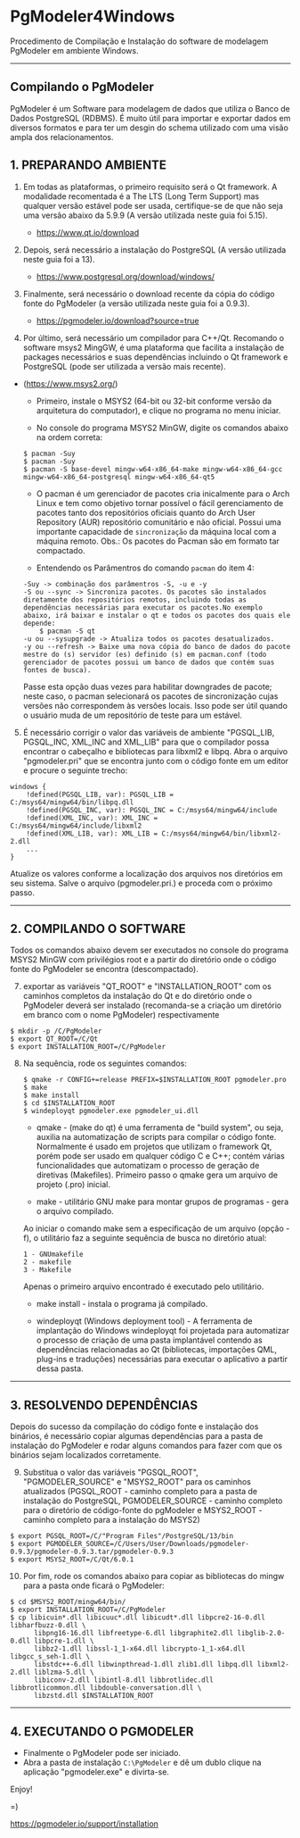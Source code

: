 # PgModeler4Windows
Procedimento de Compilação e Instalação do software de modelagem PgModeler em ambiente Windows.

* * * *
## Compilando o PgModeler 

PgModeler é um Software para modelagem de dados que utiliza o Banco de Dados PostgreSQL (RDBMS). É muito útil para importar e exportar dados em diversos formatos e para ter um desgin do schema utilizado com uma visão ampla dos relacionamentos. 

## 1. PREPARANDO AMBIENTE
1) Em todas as plataformas, o primeiro requisito será o Qt framework. 
A modalidade recomentada é a The LTS (Long Term Support) mas qualquer versão estável 
pode ser usada, certifique-se de que não seja uma versão abaixo da 5.9.9 (A versão utilizada neste guia foi 5.15).
	* https://www.qt.io/download	
2) Depois, será necessário a instalação do PostgreSQL (A versão utilizada neste guia foi a 13).
	* https://www.postgresql.org/download/windows/
	
3) Finalmente, será necessário o download recente da cópia do código fonte do PgModeler (a versão utilizada neste guia foi a 0.9.3).
	*  https://pgmodeler.io/download?source=true
	
4) Por último, será necessário um compilador para C++/Qt. 
Recomando o software msys2 MingGW, é uma plataforma que facilita a instalação de packages necessários e 
suas dependências incluindo o Qt framework e PostgreSQL (pode ser utilizada a versão mais recente).
- (https://www.msys2.org/)
	
	* Primeiro, instale o MSYS2 (64-bit ou 32-bit conforme versão da arquitetura do computador), e clique no programa no menu iniciar.

	* No console do programa MSYS2 MinGW, digite os comandos abaixo na ordem correta:

	```console
	$ pacman -Suy
	$ pacman -Suy
	$ pacman -S base-devel mingw-w64-x86_64-make mingw-w64-x86_64-gcc mingw-w64-x86_64-postgresql mingw-w64-x86_64-qt5
	```

	* O pacman é um gerenciador de pacotes cria inicalmente para o Arch Linux e tem como objetivo tornar possível o fácil gerenciamento de pacotes tanto dos repositórios oficiais quanto do Arch User Repository (AUR) repositório comunitário e não oficial. Possui uma importante capacidade de `sincronização` da máquina local com a máquina remoto. 
	Obs.: Os pacotes do Pacman são em formato tar compactado.

	* Entendendo os Parâmentros do comando `pacman` do item 4:
	```console
	-Suy -> combinação dos parâmentros -S, -u e -y
	-S ou --sync -> Sincroniza pacotes. Os pacotes são instalados diretamente dos repositórios remotos, incluindo todas as dependências necessárias para executar os pacotes.No exemplo abaixo, irá baixar e instalar o qt e todos os pacotes dos quais ele depende:
		$ pacman -S qt 
	-u ou --sysupgrade -> Atualiza todos os pacotes desatualizados.
	-y ou --refresh -> Baixe uma nova cópia do banco de dados do pacote mestre do (s) servidor (es) definido (s) em pacman.conf (todo gerenciador de pacotes possui um banco de dados que contém suas fontes de busca).
	```

	Passe esta opção duas vezes para habilitar downgrades de pacote; neste caso, o pacman selecionará os pacotes de sincronização cujas versões não correspondem às versões locais. Isso pode ser útil quando o usuário muda de um repositório de teste para um estável.

5) É necessário corrigir o valor das variáveis de ambiente "PGSQL_LIB, PGSQL_INC, XML_INC and XML_LIB" para que o compilador possa encontrar o cabeçalho e bibliotecas para libxml2 e libpq. Abra o arquivo "pgmodeler.pri" que se encontra junto com o código fonte em um editor e procure o seguinte trecho:  

```console
windows {
	!defined(PGSQL_LIB, var): PGSQL_LIB = C:/msys64/mingw64/bin/libpq.dll
	!defined(PGSQL_INC, var): PGSQL_INC = C:/msys64/mingw64/include
	!defined(XML_INC, var): XML_INC = C:/msys64/mingw64/include/libxml2
	!defined(XML_LIB, var): XML_LIB = C:/msys64/mingw64/bin/libxml2-2.dll
	...
}
```

Atualize os valores conforme a localização dos arquivos nos diretórios em seu sistema. Salve o arquivo (pgmodeler.pri.) e proceda com o próximo passo. 
 
* * * * 

## 2. COMPILANDO O SOFTWARE

Todos os comandos abaixo devem ser executados no console do programa MSYS2 MinGW com privilégios root 
e a partir do diretório onde o código fonte do PgModeler se encontra (descompactado).

7) exportar as variáveis "QT_ROOT" e "INSTALLATION_ROOT" com os caminhos completos da instalação do Qt 
e do diretório onde o PgModeler deverá ser instalado (recomanda-se a criação um diretório em branco com 
o nome PgModeler) respectivamente

```console
$ mkdir -p /C/PgModeler
$ export QT_ROOT=/C/Qt
$ export INSTALLATION_ROOT=/C/PgModeler
```

8) Na sequência, rode os seguintes comandos:
	```console
	$ qmake -r CONFIG+=release PREFIX=$INSTALLATION_ROOT pgmodeler.pro
	$ make
	$ make install
	$ cd $INSTALLATION_ROOT
	$ windeployqt pgmodeler.exe pgmodeler_ui.dll
	```

	* qmake - (make do qt) é uma ferramenta de "build system", ou seja, auxilia na automatização de scripts para compilar o código fonte. Normalmente é usado em projetos que utilizam o framework Qt, porém pode ser usado em qualquer código C e C++;  contém várias funcionalidades que automatizam o processo de geração de diretivas (Makefiles). Primeiro passo o qmake gera um arquivo de projeto (.pro) inicial. 

	* make - utilitário GNU make para montar grupos de programas - gera o arquivo compilado.
	
	Ao iniciar o comando make sem a especificação de um arquivo (opção -f), o utilitário 
faz a seguinte sequência de busca no diretório atual:
	```console
	1 - GNUmakefile
	2 - makefile
	3 - Makefile
	```
	
	Apenas o primeiro arquivo encontrado é executado pelo utilitário.

	* make install - instala o  programa já compilado.

	* windeployqt (Windows deployment tool) - A ferramenta de implantação do Windows windeployqt foi projetada para automatizar o processo de criação de uma pasta implantável contendo as dependências relacionadas ao Qt (bibliotecas, importações QML, plug-ins e traduções) necessárias para executar o aplicativo a partir dessa pasta. 

* * * *

## 3. RESOLVENDO DEPENDÊNCIAS
Depois do sucesso da compilação do código fonte e instalação dos binários, é necessário copiar
algumas dependências para a pasta de instalação do PgModeler e rodar alguns comandos para
fazer com que os binários sejam localizados corretamente.

9) Substitua o valor das variáveis "PGSQL_ROOT", "PGMODELER_SOURCE" e "MSYS2_ROOT" 
para os caminhos atualizados (PGSQL_ROOT - caminho completo para a pasta de instalação do PostgreSQL,
PGMODELER_SOURCE - caminho completo para o diretório de código-fonte do pgModeler e MSYS2_ROOT - caminho 
completo para a instalação do MSYS2)

```console
$ export PGSQL_ROOT=/C/"Program Files"/PostgreSQL/13/bin
$ export PGMODELER_SOURCE=/C/Users/User/Downloads/pgmodeler-0.9.3/pgmodeler-0.9.3.tar/pgmodeler-0.9.3
$ export MSYS2_ROOT=/C/Qt/6.0.1
```		

10) Por fim, rode os comandos abaixo para copiar as bibliotecas do mingw para a pasta onde ficará o PgModeler:
```console
$ cd $MSYS2_ROOT/mingw64/bin/
$ export INSTALLATION_ROOT=/C/PgModeler
$ cp libicuin*.dll libicuuc*.dll libicudt*.dll libpcre2-16-0.dll libharfbuzz-0.dll \
	  libpng16-16.dll libfreetype-6.dll libgraphite2.dll libglib-2.0-0.dll libpcre-1.dll \
	  libbz2-1.dll libssl-1_1-x64.dll libcrypto-1_1-x64.dll libgcc_s_seh-1.dll \
	  libstdc++-6.dll libwinpthread-1.dll zlib1.dll libpq.dll libxml2-2.dll liblzma-5.dll \
	  libiconv-2.dll libintl-8.dll libbrotlidec.dll libbrotlicommon.dll libdouble-conversation.dll \
	  libzstd.dll $INSTALLATION_ROOT	
```

* * * *

## 4. EXECUTANDO O PGMODELER
* Finalmente o PgModeler pode ser iniciado.
* Abra a pasta de instalação `C:\PgModeler` e dê um dublo clique na aplicação "pgmodeler.exe" e divirta-se.

Enjoy!

=)

https://pgmodeler.io/support/installation

